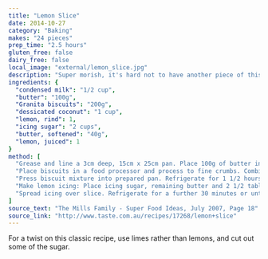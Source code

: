 ```yaml
---
title: "Lemon Slice"
date: 2014-10-27
category: "Baking"
makes: "24 pieces"
prep_time: "2.5 hours"
gluten_free: false
dairy_free: false
local_image: "external/lemon_slice.jpg"
description: "Super morish, it's hard not to have another piece of this delectable slice"
ingredients: {
  "condensed milk": "1/2 cup",
  "butter": "100g",
  "Granita biscuits": "200g",
  "dessicated coconut": "1 cup",
  "lemon, rind": 1,
  "icing sugar": "2 cups",
  "butter, softened": "40g",
  "lemon, juiced": 1
}
method: [
  "Grease and line a 3cm deep, 15cm x 25cm pan. Place 100g of butter in the microwave for 30 seconds on high, then mix in the condensed milk until combined.",
  "Place biscuits in a food processor and process to fine crumbs. Combine crumbs, coconut and 2 teaspoons lemon rind in a bowl. Add hot butter mixture. Stir until well combined.",
  "Press biscuit mixture into prepared pan. Refrigerate for 1 1/2 hours or until firm.",
  "Make lemon icing: Place icing sugar, remaining butter and 2 1/2 tablespoons lemon juice in a bowl. Beat with a wooden spoon until smooth.",
  "Spread icing over slice. Refrigerate for a further 30 minutes or until icing has set. Cut into pieces."
]
source_text: "The Mills Family - Super Food Ideas, July 2007, Page 18"
source_link: "http://www.taste.com.au/recipes/17268/lemon+slice"
---
```

For a twist on this classic recipe, use limes rather than lemons, and cut out
some of the sugar.
